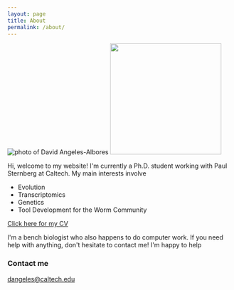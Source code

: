 ```yaml
---
layout: page
title: About
permalink: /about/
---
```

![photo of David Angeles-Albores](https://dangeles.github.io/images/us.jpg)
<img src="https://dangeles.github.io/images/us.jpg" width="250" class="rotate90">

Hi, welcome to my website! I'm currently a Ph.D. student working with Paul Sternberg at Caltech. My main interests involve

 * Evolution
 * Transcriptomics
 * Genetics
 * Tool Development for the Worm Community

[Click here for my CV](https://dangeles.github.io/cv.pdf)

I'm a bench biologist who also happens to do computer work. If you need help with anything, don't hesitate to contact me! I'm happy to help

### Contact me

[dangeles@caltech.edu](mailto:dangeles@caltech.edu)
